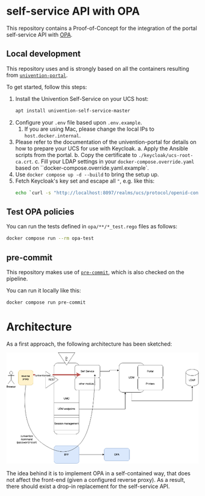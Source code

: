 # self-service API with OPA

This repository contains a Proof-of-Concept for the integration of the portal
self-service API with [OPA](https://www.openpolicyagent.org/).

## Local development

This repository uses and is strongly based on all the containers resulting
from [`univention-portal`](https://git.knut.univention.de/univention/components/univention-portal).

To get started, follow this steps:
1. Install the Univention Self-Service on your UCS host:
   ```sh
   apt install univention-self-service-master
   ```
2. Configure your `.env` file based upon `.env.example`.
    1. If you are using Mac, please change the local IPs to `host.docker.internal`.
3. Please refer to the documentation of the univention-portal for details
   on how to prepare your UCS for use with Keycloak.
   a. Apply the Ansible scripts from the portal.
   b. Copy the certificate to `./keycloak/ucs-root-ca.crt`.
   c. Fill your LDAP settings
      in your `docker-compose.override.yaml`
      based on ``docker-compose.override.yaml.example`.
4. Use `docker compose up -d --build` to bring the setup up.
5. Fetch Keycloak's key set and escape all `"`, e.g. like this:
   ```sh
   echo `curl -s "http://localhost:8097/realms/ucs/protocol/openid-connect/certs" | sed -re 's/"/\\"/g'` > opa/auth/data.json
   ```

## Test OPA policies

You can run the tests defined in `opa/**/*_test.rego` files as follows:
```sh
docker compose run --rm opa-test
```

## pre-commit

This repository makes use of [`pre-commit`](https://pre-commit.com/),
which is also checked on the pipeline.

You can run it locally like this:
```sh
docker compose run pre-commit
```

# Architecture

As a first approach, the following architecture has been sketched:

![architecture](docs/concept/images/architecture.png)

The idea behind it is to implement OPA in a self-contained way, that does not
affect the front-end (given a configured reverse proxy). As a result, there
should exist a drop-in replacement for the self-service API.
